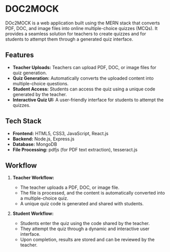 # DOC2MOCK

DOc2MOCK is a web application built using the MERN stack that converts PDF, DOC, and image files into online multiple-choice quizzes (MCQs). It provides a seamless solution for teachers to create quizzes and for students to attempt them through a generated quiz interface.

## Features

- **Teacher Uploads:** Teachers can upload PDF, DOC, or image files for quiz generation.
- **Quiz Generation:** Automatically converts the uploaded content into multiple-choice questions.
- **Student Access:** Students can access the quiz using a unique code generated by the teacher.
- **Interactive Quiz UI:** A user-friendly interface for students to attempt the quizzes.

## Tech Stack

- **Frontend:** HTML5, CSS3, JavaScript, React.js
- **Backend:** Node.js, Express.js
- **Database:** MongoDB
- **File Processing:**  pdfjs (for PDF text extraction), tesseract.js

## Workflow

1. **Teacher Workflow:**
   - The teacher uploads a PDF, DOC, or image file.
   - The file is processed, and the content is automatically converted into a multiple-choice quiz.
   - A unique quiz code is generated and shared with students.

2. **Student Workflow:**
   - Students enter the quiz using the code shared by the teacher.
   - They attempt the quiz through a dynamic and interactive user interface.
   - Upon completion, results are stored and can be reviewed by the teacher.

